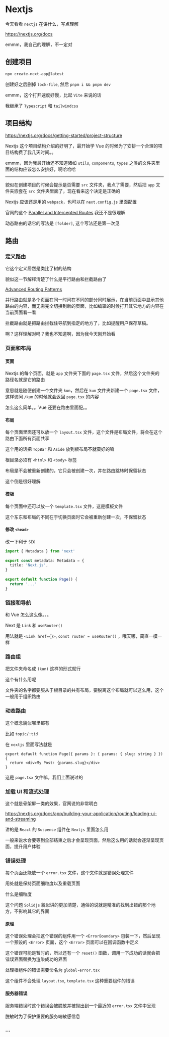 # Nextjs

今天看看 `nextjs` 在讲什么，写点理解

https://nextjs.org/docs

emmm，我自己的理解，不一定对



## 创建项目

```bash
npx create-next-app@latest
```

创建好之后删掉 `lock-file`, 然后 `pnpm i && pnpm dev`

emmm，这个打开速度好慢，比起 `Vite` 来说的话

我继承了 `Typescript` 和 `tailwindcss`



## 项目结构

https://nextjs.org/docs/getting-started/project-structure

Nextjs 这个项目结构介绍的好明了，最开始学 Vue 的时候为了安排一个合理的项目结构费了我几天时间。。

emmm，因为我最开始还不知道诸如 `utils`, `components`, `types` 之类的文件夹里面的结构应该怎么安排好，啊哈哈哈

---

貌似在创建项目的时候会提示是否需要 `src` 文件夹，我点了需要，然后把 `app` 文件夹嵌套在 `src` 文件夹里面了，现在看来这个决定是正确的

Nextjs 应该还是用的 `webpack`，也可以在 `next.config.js` 里面配置

官网的这个 [Parallel and Intercepted Routes](https://nextjs.org/docs/getting-started/project-structure#parallel-and-intercepted-routes) 我还不是很理解

动态路由的话它的写法是 `[folder]`, 这个写法还是第一次见



## 路由

### 定义路由

它这个定义居然是类比了树的结构

貌似这一节解释清楚了什么是平行路由和拦截路由了

[Advanced Routing Patterns](https://nextjs.org/docs/app/building-your-application/routing#advanced-routing-patterns)

并行路由就是多个页面在同一时间在不同的部分同时展示，在当前页面中显示其他路由的内容，而无需完全切换到新的页面，比如编辑的时候打开其它地方的内容在当前页面看一看

拦截路由就是把路由拦截住导航到指定的地方了，比如提醒用户保存草稿。

啊？这样理解对吗？我也不知道啊，因为我今天刚开始看



### 页面和布局

#### 页面

Nextjs 的每个页面，就是 `app` 文件夹下面的 `page.tsx` 文件，然后这个文件夹的路径名就是它的路由

意思就是随便创建一个文件夹 `kun`，然后在 `kun` 文件夹新建一个 `page.tsx` 文件，这样访问 `/kun` 的时候就会返回 `page.tsx` 的内容

怎么这么简单。。Vue 还要在路由里面配。。

#### 布局

每个页面里面还可以放一个 `layout.tsx` 文件，这个文件是布局文件，将会在这个路由下面所有页面共享

这个用的话把 `TopBar` 和 `Aside` 放到根布局不就蛮好的嘛

根目录必须有 `<html>` 和 `<body>` 标签

  

布局是不会被重新创建的，它只会被创建一次，并在路由跳转时保留状态

这个倒是很好理解

#### 模板

每个页面中还可以放一个 `template.tsx` 文件，这是模板文件

这个东东和布局的不同在于切换页面时它会被重新创建一次，不保留状态

#### 修改 `<head>`

改一下利于 `SEO`

```typescript
import { Metadata } from 'next'
 
export const metadata: Metadata = {
  title: 'Next.js',
}
 
export default function Page() {
  return '...'
}
```



### 链接和导航

和 Vue 怎么这么像。。。

Next 是 `Link` 和 `useRouter()`

用法就是 `<Link href={}>`, `const router = useRouter()` ，哦天哪，简直一模一样



### 路由组

把文件夹命名成 `(kun)` 这样的形式就行

这个有什么用呢

文件夹的名字都要服从于根目录的共有布局，要脱离这个布局就可以这么用，这个一般用于组织路由



### 动态路由

这个概念貌似哪里都有

比如 `topic/:tid`

在 `nextjs` 里面写法就是

```tsx
export default function Page({ params }: { params: { slug: string } }) {
  return <div>My Post: {params.slug}</div>
}
```

这是 `page.tsx` 文件嘛，我们上面说过的



### 加载 UI 和流式处理

这个就是骨架屏一类的效果，官网说的非常明白

https://nextjs.org/docs/app/building-your-application/routing/loading-ui-and-streaming

讲的是 `React` 的 `Suspense` 组件在 `Nextjs` 里面怎么用

一般来说水合要等到全部结束之后才会呈现页面，然后这么用的话就会逐渐呈现页面，提升用户体验



### 错误处理

每个页面还能放一个 `error.tsx` 文件，这个文件就是错误处理文件

用处就是保持页面细粒度以及重载页面

什么是细粒度

这个问题 `Solidjs` 貌似讲的更加清楚，通俗的说就是精准的找到出错的那个地方，不影响其它的界面

#### 原理

这个错误处理会把这个错误的组件用一个 `<ErrorBoundary>` 包装一下，然后呈现一个预设的 `<Error>` 页面，这个 `<Error>` 页面可以在回调函数中定义

这个错误可能是暂时的，所以还有一个 `reset()` 函数，调用一下成功的话就会把错误界面替换为渲染成功的界面

处理根组件的错误需要命名为 `global-error.tsx`

这个组件不会处理 `layout.tsx`, `template.tsx` 这种重要组件的错误

#### 服务器错误

服务端错误时这个错误会被脱敏并被抛出到一个最近的 `error.tsx` 文件中呈现

脱敏时为了保护重要的服务端敏感信息



### ...